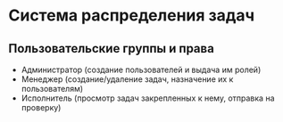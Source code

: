 # Система распределения задач

## Пользовательские группы и права
- Администратор (создание пользователей и выдача им ролей)
- Менеджер (создание/удаление задач, назначение их к пользователям)
- Исполнитель (просмотр задач закрепленных к нему, отправка на проверку)